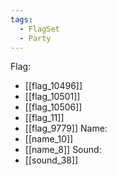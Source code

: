 ```yaml
---
tags:
  - FlagSet
  - Party
---
```

Flag:
- [[flag_10496]]
- [[flag_10501]]
- [[flag_10506]]
- [[flag_11]]
- [[flag_9779]]
Name:
- [[name_10]]
- [[name_8]]
Sound:
- [[sound_38]]
